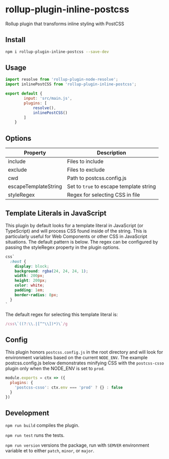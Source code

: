 # rollup-plugin-inline-postcss

Rollup plugin that transforms inline styling with PostCSS

## Install

```bash
npm i rollup-plugin-inline-postcss --save-dev
```

## Usage

```js
import resolve from 'rollup-plugin-node-resolve';
import inlinePostCSS from 'rollup-plugin-inline-postcss';

export default {
        input: 'src/main.js',
        plugins: [
            resolve(),
            inlinePostCSS()
        ]
    }

```

## Options

| Property  | Description  |
|-----------|--------------|
| include  |   Files to include |
| exclude  |   Files to exclude |
| cwd  | Path to postcss.config.js |
| escapeTemplateString  | Set to `true` to escape template string |
| styleRegex  |  Regex for selecting CSS in file |


## Template Literals in JavaScript

This plugin by default looks for a template literal in JavaScript (or TypeScript) and will process CSS found inside of the string. This is particularly useful for Web Components or other CSS in JavaScript situations. The default pattern is below. The regex can be configured by passing the styleRegex property in the plugin options.

```css
css`
  :host {
    display: block;
    background: rgba(24, 24, 24, 1);
    width: 200px;
    height: 200px;
    color: white;
    padding: 1em;
    border-radius: 8px;
  }
`
```

The default regex for selecting this template literal is:

```js
/css\`((?:\\.|[^"\\])*)\`/g
```

## Config

This plugin honors `postcss.config.js` in the root directory and will look for environment variables based on the current `NODE_ENV`. The example postcss.config.js below demonstrates minifying CSS with the `postcss-csso` plugin only when the NODE_ENV is set to `prod`.

```js
module.exports = ctx => ({
  plugins: {
    'postcss-csso': ctx.env === 'prod' ? {} : false
  }
})
```

## Development

`npm run build` compiles the plugin.

`npm run test` runs the tests.

`npm run version` versions the package, run with `SEMVER` environment variable et to either `patch`, `minor`, or `major`.